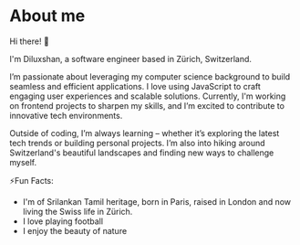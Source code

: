 # About me 


Hi there! 🤚

I'm Diluxshan, a software engineer based in Zürich, Switzerland.

I’m passionate about leveraging my computer science background to build seamless and efficient applications. I love using JavaScript to craft engaging user experiences and scalable solutions. Currently, I'm working on frontend projects to sharpen my skills, and I’m excited to contribute to innovative tech environments.

Outside of coding, I’m always learning – whether it’s exploring the latest tech trends or building personal projects. I’m also into hiking around Switzerland's beautiful landscapes and finding new ways to challenge myself.

⚡Fun Facts: 
- I'm of Srilankan Tamil heritage, born in Paris, raised in London and now living the Swiss life in Zürich.
- I love playing football
- I enjoy the beauty of nature
